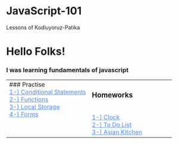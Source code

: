 # JavaScript-101
Lessons of Kodluyoruz-Patika

<h1>Hello Folks!</h1>

<h3> I was learning fundamentals of javascript </h3>



<table><tr><td valign="top" width="50%">
### Practise
<div >  
<a href="https://github.com/Mens1s/JavaScript-101/blob/main/Exercise/01-conditional.js" style="color:#5489ef;">1-) Conditional Statements</a>
<br><a href="https://github.com/Mens1s/JavaScript-101/blob/main/Exercise/02-function.js" style="color:#5489ef;">2-) Functions </a>
<br><a href="https://github.com/Mens1s/JavaScript-101/blob/main/Exercise/03-localStorage.js" style="color:#5489ef;">3-) Local Storage</a>
<br><a href="https://github.com/Mens1s/JavaScript-101/blob/main/Exercise/04-forms.js" style="color:#5489ef;">4-) Forms</a>


</div>
</td><td valign="top" width="50%">

### Homeworks
<div>  
<br><a href="https://github.com/Mens1s/JavaScript-101/tree/main/Homeworks/01-Clock" style="color:#5489ef;">1-) Clock</a>
<br><a href="https://github.com/Mens1s/JavaScript-101/tree/main/Homeworks/02-toDoList" style="color:#5489ef;">2-) To Do List</a>
<br><a href="https://github.com/Mens1s/JavaScript-101/tree/main/Homeworks/03-asianKitchen" style="color:#5489ef;">3-) Asian Kitchen</a>

</div>
</td></tr></table>  
